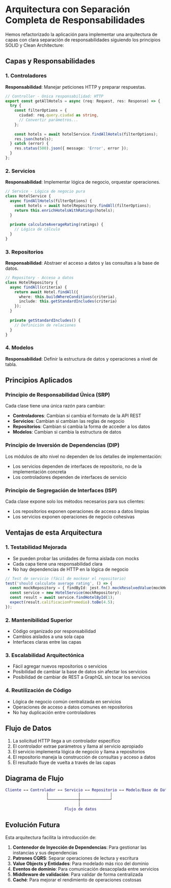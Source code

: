 # Arquitectura con Separación Completa de Responsabilidades

Hemos refactorizado la aplicación para implementar una arquitectura de capas con clara separación de responsabilidades siguiendo los principios SOLID y Clean Architecture:

## Capas y Responsabilidades

### 1. Controladores

**Responsabilidad**: Manejar peticiones HTTP y preparar respuestas.

```typescript
// Controller - Única responsabilidad: HTTP
export const getAllHotels = async (req: Request, res: Response) => {
  try {
    const filterOptions = {
      ciudad: req.query.ciudad as string,
      // Convertir parámetros...
    };
    
    const hotels = await hotelService.findAllHotels(filterOptions);
    res.json(hotels);
  } catch (error) {
    res.status(500).json({ message: 'Error', error });
  }
};
```

### 2. Servicios

**Responsabilidad**: Implementar lógica de negocio, orquestar operaciones.

```typescript
// Service - Lógica de negocio pura
class HotelService {
  async findAllHotels(filterOptions) {
    const hotels = await hotelRepository.findAll(filterOptions);
    return this.enrichHotelsWithRatings(hotels);
  }
  
  private calculateAverageRating(ratings) {
    // Lógica de cálculo
  }
}
```

### 3. Repositorios

**Responsabilidad**: Abstraer el acceso a datos y las consultas a la base de datos.

```typescript
// Repository - Acceso a datos
class HotelRepository {
  async findAll(criteria) {
    return await Hotel.findAll({
      where: this.buildWhereConditions(criteria),
      include: this.getStandardIncludes(criteria)
    });
  }
  
  private getStandardIncludes() {
    // Definición de relaciones
  }
}
```

### 4. Modelos

**Responsabilidad**: Definir la estructura de datos y operaciones a nivel de tabla.

## Principios Aplicados

### Principio de Responsabilidad Única (SRP)

Cada clase tiene una única razón para cambiar:

- **Controladores**: Cambian si cambia el formato de la API REST
- **Servicios**: Cambian si cambian las reglas de negocio
- **Repositorios**: Cambian si cambia la forma de acceder a los datos
- **Modelos**: Cambian si cambia la estructura de datos

### Principio de Inversión de Dependencias (DIP)

Los módulos de alto nivel no dependen de los detalles de implementación:

- Los servicios dependen de interfaces de repositorio, no de la implementación concreta
- Los controladores dependen de interfaces de servicio

### Principio de Segregación de Interfaces (ISP)

Cada clase expone solo los métodos necesarios para sus clientes:

- Los repositorios exponen operaciones de acceso a datos limpias
- Los servicios exponen operaciones de negocio cohesivas

## Ventajas de esta Arquitectura

### 1. Testabilidad Mejorada

- Se pueden probar las unidades de forma aislada con mocks
- Cada capa tiene una responsabilidad clara
- No hay dependencias de HTTP en la lógica de negocio

```typescript
// Test de servicio (fácil de mockear el repositorio)
test('should calculate average rating', () => {
  const mockRepository = { findById: jest.fn().mockResolvedValue(mockHotel) };
  const service = new HotelService(mockRepository);
  const result = await service.findHotelById(1);
  expect(result.calificacionPromedio).toBe(4.5);
});
```

### 2. Mantenibilidad Superior

- Código organizado por responsabilidad
- Cambios aislados a una sola capa
- Interfaces claras entre las capas

### 3. Escalabilidad Arquitectónica
- Fácil agregar nuevos repositorios o servicios
- Posibilidad de cambiar la base de datos sin afectar los servicios
- Posibilidad de cambiar de REST a GraphQL sin tocar los servicios

### 4. Reutilización de Código

- Lógica de negocio común centralizada en servicios
- Operaciones de acceso a datos comunes en repositorios
- No hay duplicación entre controladores

## Flujo de Datos

1. La solicitud HTTP llega a un controlador específico
2. El controlador extrae parámetros y llama al servicio apropiado
3. El servicio implementa lógica de negocio y llama a repositorios
4. El repositorio maneja la construcción de consultas y acceso a datos
5. El resultado fluye de vuelta a través de las capas

## Diagrama de Flujo

```m
Cliente ←→ Controlador ←→ Servicio ←→ Repositorio ←→ Modelo/Base de Datos
                  │             │             │
                  └─────────────┼─────────────┘
                                │
                          Flujo de datos
```

## Evolución Futura

Esta arquitectura facilita la introducción de:

1. **Contenedor de Inyección de Dependencias**: Para gestionar las instancias y sus dependencias
2. **Patrones CQRS**: Separar operaciones de lectura y escritura
3. **Value Objects y Entidades**: Para modelado más rico del dominio
4. **Eventos de dominio**: Para comunicación desacoplada entre servicios
5. **Middleware de validación**: Para validar de forma centralizada
6. **Caché**: Para mejorar el rendimiento de operaciones costosas

